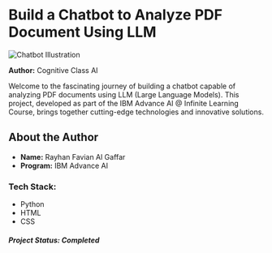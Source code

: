 # Build a Chatbot to Analyze PDF Document Using LLM

![Chatbot Illustration](https://img.hotimg.com/IBMSkillsNetwork-GPXX0TGVEN-Certificate-_-Cognitive-Class_page-0001.jpeg)

**Author:** Cognitive Class AI

Welcome to the fascinating journey of building a chatbot capable of analyzing PDF documents using LLM (Large Language Models). This project, developed as part of the IBM Advance AI @ Infinite Learning Course, brings together cutting-edge technologies and innovative solutions.

## About the Author
- **Name:** Rayhan Favian Al Gaffar
- **Program:** IBM Advance AI

### Tech Stack:
- Python
- HTML
- CSS


##### Project Status: Completed
